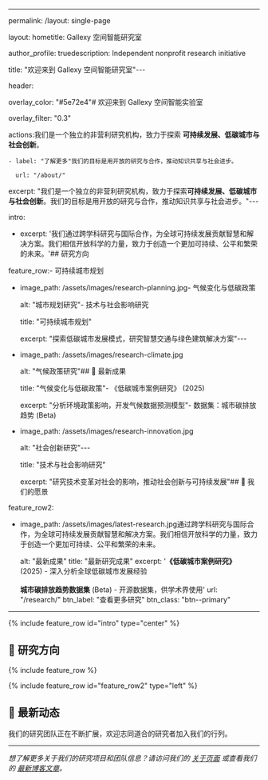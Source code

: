 ------

permalink: /layout: single-page

layout: hometitle: Gallexy 空间智能研究室

author_profile: truedescription: Independent nonprofit research initiative

title: "欢迎来到 Gallexy 空间智能研究室"---

header:

  overlay_color: "#5e72e4"# 欢迎来到 Gallexy 空间智能实验室

  overlay_filter: "0.3"

  actions:我们是一个独立的非营利研究机构，致力于探索 **可持续发展、低碳城市与社会创新**。  

    - label: "了解更多"我们的目标是用开放的研究与合作，推动知识共享与社会进步。

      url: "/about/"

excerpt: "我们是一个独立的非营利研究机构，致力于探索**可持续发展、低碳城市与社会创新**。我们的目标是用开放的研究与合作，推动知识共享与社会进步。"---

intro: 

  - excerpt: '我们通过跨学科研究与国际合作，为全球可持续发展贡献智慧和解决方案。我们相信开放科学的力量，致力于创造一个更加可持续、公平和繁荣的未来。'##  研究方向

feature_row:- 可持续城市规划  

  - image_path: /assets/images/research-planning.jpg- 气候变化与低碳政策  

    alt: "城市规划研究"- 技术与社会影响研究  

    title: "可持续城市规划"

    excerpt: "探索低碳城市发展模式，研究智慧交通与绿色建筑解决方案"---

  - image_path: /assets/images/research-climate.jpg

    alt: "气候政策研究"## 📑 最新成果

    title: "气候变化与低碳政策"- 《低碳城市案例研究》 (2025)  

    excerpt: "分析环境政策影响，开发气候数据预测模型"- 数据集：城市碳排放趋势 (Beta)  

  - image_path: /assets/images/research-innovation.jpg

    alt: "社会创新研究"---

    title: "技术与社会影响研究"

    excerpt: "研究技术变革对社会的影响，推动社会创新与可持续发展"## 🌟 我们的愿景

feature_row2:

  - image_path: /assets/images/latest-research.jpg通过跨学科研究与国际合作，为全球可持续发展贡献智慧和解决方案。我们相信开放科学的力量，致力于创造一个更加可持续、公平和繁荣的未来。  

    alt: "最新成果"
    title: "最新研究成果"
    excerpt: '**《低碳城市案例研究》** (2025) - 深入分析全球低碳城市发展经验<br><br>**城市碳排放趋势数据集** (Beta) - 开源数据集，供学术界使用'
    url: "/research/"
    btn_label: "查看更多研究"
    btn_class: "btn--primary"
---

{% include feature_row id="intro" type="center" %}

## 🔬 研究方向

{% include feature_row %}

{% include feature_row id="feature_row2" type="left" %}

## 📢 最新动态

我们的研究团队正在不断扩展，欢迎志同道合的研究者加入我们的行列。

---

*想了解更多关于我们的研究项目和团队信息？请访问我们的 [关于页面](/about/) 或查看我们的 [最新博客文章](/blog/)。*